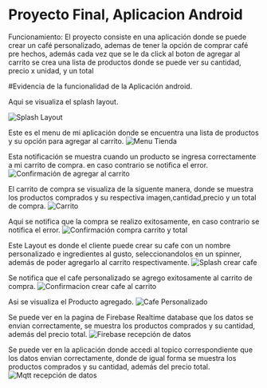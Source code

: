 # Proyecto Final, Aplicacion Android

Funcionamiento: El proyecto consiste en una aplicación donde se puede crear un café personalizado, ademas de tener la opción de comprar café pre hechos,
además cada vez que se le da click al boton de agregar al carrito se crea una lista de productos donde se puede ver su cantidad, precio x unidad, y un total

#Evidencia de la funcionalidad de la Aplicación android.

Aqui se visualiza el splash layout.

![Splash Layout](imagen/1.png)

Este es el menu de mi aplicación donde se encuentra una lista de productos y su opción para agregar al carrito.
![Menu Tienda](imagen/2.png)

Esta notificación se muestra cuando un producto se ingresa correctamente a mi carrito de compra. en caso contrario se notifica el error.
![Confirmación de agregar al carrito](imagen/3.png)

El carrito de compra se visualiza de la siguente manera, donde se muestra los productos comprados y su respectiva imagen,cantidad,precio y
un total de compra.
![Carrito](imagen/4.png)

Aqui se notifica que la compra se realizo exitosamente, en caso contrario se notifica el error.
![Confirmación compra carrito y total](imagen/5.png)

Este Layout es donde el cliente puede crear su cafe con un nombre personalizado e ingredientes al gusto, seleccionandolos en un spinner,
además de poder agregarlo al carrito respectivamente.
![Splash crear cafe](imagen/6.png)

Se notifica que el cafe personalizado se agrego exitosamente al carrito de compra.
![Confirmacion crear cafe al carrito](imagen/7.png)

Asi se visualiza el Producto agregado.
![Cafe Personalizado](imagen/8.png)

Se puede ver en la pagina de Firebase Realtime database que los datos se envian correctamente, se muestra los productos comprados y su cantidad, además del precio total. 
![Firebase recepción de datos](imagen/9.png)


Se puede ver en la aplicación donde accedi al topico correspondiente que los datos envian correctamente, donde de igual forma se muestra los productos comprados y su cantidad, además del precio total. 
![Mqtt recepción de datos](imagen/10.jpeg)

